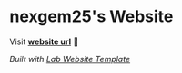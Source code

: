 
# nexgem25's Website

Visit **[website url](#)** 🚀

_Built with [Lab Website Template](https://greene-lab.gitbook.io/lab-website-template-docs)_

